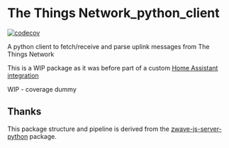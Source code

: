 # The Things Network_python_client

[![codecov](https://codecov.io/gh/angelnu/thethingsnetwork_python_client/graph/badge.svg?token=yUTImnfbUL)](https://codecov.io/gh/angelnu/thethingsnetwork_python_client)

A python client to fetch/receive and parse uplink messages from The Things Network

This is a WIP package as it was before part of a custom [Home Assistant integration](https://github.com/angelnu/home_assistant_thethingsnetwork)

WIP - coverage dummy

## Thanks

This package structure and pipeline is derived from the [zwave-js-server-python](https://github.com/home-assistant-libs/zwave-js-server-python) package.
